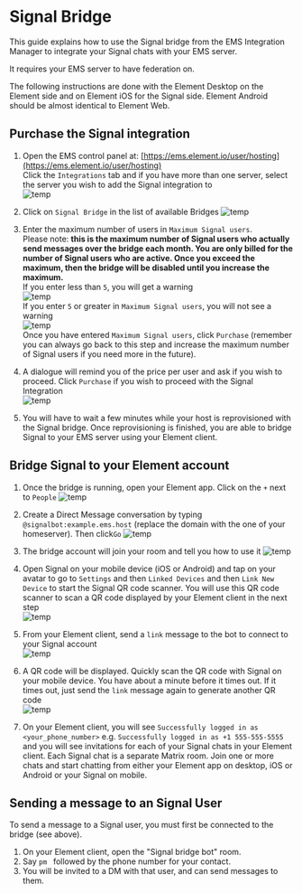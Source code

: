# Signal Bridge

This guide explains how to use the Signal bridge from the EMS Integration Manager to integrate your Signal chats with your EMS server.

It requires your EMS server to have federation on.

The following instructions are done with the  Element Desktop on the Element side and on Element iOS for the Signal side. Element Android should be almost identical to Element Web.

## Purchase the Signal integration

1. Open the EMS control panel at: [https://ems.element.io/user/hosting](https://ems.element.io/user/hosting)  
Click the `Integrations` tab  and if you have more than one server, select the server you wish to add the Signal integration to  
![temp](../images/click-integration-tab-ems-user-hosting.png)  

1. Click on `Signal Bridge` in the list of available Bridges
![temp](../images/bridge-integration-list.png)  

1. Enter the maximum number of users in `Maximum Signal users`.  
Please note:  **this is the maximum number of Signal users who actually send messages over the bridge each month. You are only billed for the number of Signal users who are active. Once you exceed the maximum, then the bridge will be disabled until you increase the maximum.**  
If you enter less than `5`, you will get a warning  
![temp](../images/si-low-rmau-warning.png)  
If you enter `5` or greater in `Maximum Signal users`, you will not see a warning  
![temp](../images/si-enter-number-users-click-purchase.png)  
Once you have entered `Maximum Signal users`, click `Purchase` (remember you can always go back to this step and increase the maximum number of Signal users if you need more in the future).

1. A dialogue will remind you of the price per user and ask if you wish to proceed. Click `Purchase` if you wish to proceed with the Signal Integration  
![temp](../images/si-confirm-subscription-click-purchase.png)  

1. You will have to wait a few minutes while your host is reprovisioned with the Signal bridge.
Once reprovisioning is finished, you are able to bridge Signal to your EMS server using your Element client.

## Bridge Signal to your Element account

1. Once the bridge is running, open your Element app. Click on the `+` next to `People`
![temp](../images/start-chat.png)

1. Create a Direct Message conversation by typing `@signalbot:example.ems.host` (replace the domain with the one of your homeserver). Then click`Go`
![temp](../images/dm-si-bot.png)

1. The bridge account will join your room and tell you how to use it
![temp](../images/sibridge-bot-joins-room.png)

1. Open Signal on your mobile device (iOS or Android) and tap on your avatar to go to `Settings` and then `Linked Devices` and then `Link New Device` to start the Signal QR code scanner. You will use this QR code scanner to scan a QR code displayed by your Element client in the next step  
![temp](../images/sibridge-signal-ios-qrcode.jpg)

1. From your Element client, send a `link` message to the bot to connect to your Signal account  
![temp](../images/sibridge-send-link-message.png)

1. A QR code will be displayed. Quickly scan the QR code with Signal on your mobile device. You have about a minute before it times out. If it times out, just send the `link` message again to generate another QR code  
![temp](../images/sibridge-qr-code-from-link-command.png)

1. On your Element client, you will see `Successfully logged in as <your_phone_number>` e.g. `Successfully logged in as +1 555-555-5555` and you will see invitations for each of your Signal chats in your Element client. Each Signal chat is a separate Matrix room. Join one or more chats and start chatting from either your Element app on desktop, iOS or Android or your Signal on mobile.

## Sending a message to an Signal User

To send a message to a Signal user, you must first be connected to the bridge (see above).

1. On your Element client, open the "Signal bridge bot" room.
1. Say `pm ` followed by the phone number for your contact.
1. You will be invited to a DM with that user, and can send messages to them.
